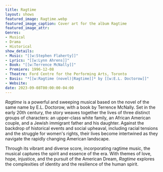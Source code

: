 ```yaml
---
title: Ragtime 
layout: shows
featured_image: Ragtime.webp
featured_image_caption: Cover art for the album Ragtime
featured_image_attr:
Genres:
- Musical
- Drama
- Historical
show_details: 
- Music: "[[w:Stephen Flaherty]]"
- Lyrics: "[[w:Lynn Ahrens]]"
- Book: "[[w:Terrence McNally]]"
- Premiere: 1996-12-08
- Theatre: Ford Centre for the Performing Arts, Toronto
- Basis: "*[[w:Ragtime (novel)|Ragtime]]* by [[w:E.L. Doctorow]]"
- Website: 
date: 2023-09-08T00:00:00-04:00
---
```

*Ragtime* is a powerful and sweeping musical based on the novel of the same name by E.L. Doctorow, with a book by Terrence McNally. Set in the early 20th century, the story weaves together the lives of three distinct groups of characters: an upper-class white family, an African American couple, and a Jewish immigrant father and his daughter. Against the backdrop of historical events and social upheaval, including racial tensions and the struggle for women's rights, their lives become intertwined as they navigate the rapidly changing American landscape.

Through its vibrant and diverse score, incorporating ragtime music, the musical captures the spirit and essence of the era. With themes of love, hope, injustice, and the pursuit of the American Dream, *Ragtime* explores the complexities of identity and the resilience of the human spirit.